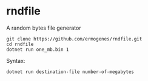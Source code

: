 # rndfile
A random bytes file generator

```
git clone https://github.com/ermogenes/rndfile.git
cd rndfile
dotnet run one_mb.bin 1
```

Syntax:

```
dotnet run destination-file number-of-megabytes
```

